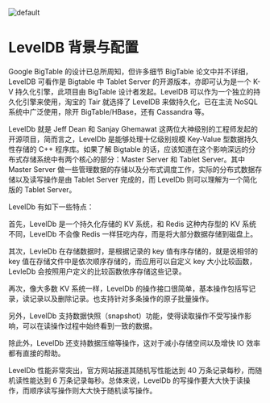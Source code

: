 ![default](https://user-images.githubusercontent.com/5803001/45228854-de88b400-b2f6-11e8-9ab0-d393ed19f21f.png)

# LevelDB 背景与配置

Google BigTable 的设计已总所周知，但许多细节 BigTable 论文中并不详细，LevelDB 可看作是 Bigtable 中 Tablet Server 的开源版本，亦即可认为是一个 K-V 持久化引擎，此项目由 BigTable 设计者发起。LevelDB 可以作为一个独立的持久化引擎来使用，淘宝的 Tair 就选择了 LevelDB 来做持久化，已在主流 NoSQL 系统中广泛使用，除开 BigTable/HBase，还有 Cassandra 等。

LevelDb 就是 Jeff Dean 和 Sanjay Ghemawat 这两位大神级别的工程师发起的开源项目，简而言之，LevelDb 是能够处理十亿级别规模 Key-Value 型数据持久性存储的 C++ 程序库。如果了解 Bigtable 的话，应该知道在这个影响深远的分布式存储系统中有两个核心的部分：Master Server 和 Tablet Server。其中 Master Server 做一些管理数据的存储以及分布式调度工作，实际的分布式数据存储以及读写操作是由 Tablet Server 完成的，而 LevelDb 则可以理解为一个简化版的 Tablet Server。

LevelDb 有如下一些特点：

首先，LevelDb 是一个持久化存储的 KV 系统，和 Redis 这种内存型的 KV 系统不同，LevelDb 不会像 Redis 一样狂吃内存，而是将大部分数据存储到磁盘上。

其次，LevleDb 在存储数据时，是根据记录的 key 值有序存储的，就是说相邻的 key 值在存储文件中是依次顺序存储的，而应用可以自定义 key 大小比较函数，LevleDb 会按照用户定义的比较函数依序存储这些记录。

再次，像大多数 KV 系统一样，LevelDb 的操作接口很简单，基本操作包括写记录，读记录以及删除记录。也支持针对多条操作的原子批量操作。

另外，LevelDb 支持数据快照（snapshot）功能，使得读取操作不受写操作影响，可以在读操作过程中始终看到一致的数据。

除此外，LevelDb 还支持数据压缩等操作，这对于减小存储空间以及增快 IO 效率都有直接的帮助。

LevelDb 性能非常突出，官方网站报道其随机写性能达到 40 万条记录每秒，而随机读性能达到 6 万条记录每秒。总体来说，LevelDb 的写操作要大大快于读操作，而顺序读写操作则大大快于随机读写操作。
